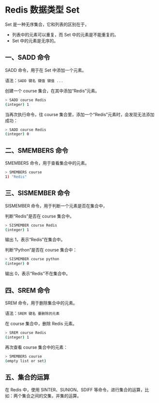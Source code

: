 # Redis 数据类型 Set

Set 是一种无序集合，它和列表的区别在于，

- 列表中的元素可以重复，而 Set 中的元素是不能重复的。
- Set 中的元素是无序的。

## 一、SADD 命令

SADD 命令，用于在 Set 中添加一个元素。

语法：`SADD 键名 键值 键值 ...`

创建一个 course 集合，在其中添加“Redis”元素。

```bash
> SADD course Redis
(integer) 1
```

当再次执行命令，往 course 集合里，添加一个“Redis”元素时，会发现无法添加成功：

```bash
> SADD course Redis
(integer) 0
```

## 二、SMEMBERS 命令

SMEMBERS 命令，用于查看集合中的元素。

```bash
> SMEMBERS course
1) "Redis"
```

## 三、SISMEMBER 命令

SISMEMBER 命令，用于判断一个元素是否在集合中，

判断“Redis”是否在 course 集合中。

```bash
> SISMEMBER course Redis
(integer) 1
```

输出 1，表示“Redis”在集合中。

判断“Python”是否在 course 集合中：

```bash
> SISMEMBER course python
(integer) 0
```

输出 0，表示“Redis”不在集合中。

## 四、SREM 命令

SREM 命令，用于删除集合中的元素。

语法：`SREM 键名 要删除的元素`

在 course 集合中，删除 Redis 元素。

```bash
> SREM course Redis
(integer) 1
```

再次查看 course 集合中的元素：

```bash
> SMEMBERS course
(empty list or set)
```

## 五、集合的运算

在 Redis 中，使用 SINTER、SUNION、SDIFF 等命令，进行集合的运算，比如：两个集合之间的交集，并集的运算。
